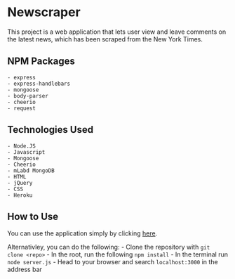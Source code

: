 # Newscraper

This project is a web application that lets user view and leave comments on the latest news, which has been scraped from the New York Times.

## NPM Packages 

    - express
    - express-handlebars
    - mongoose
    - body-parser
    - cheerio 
    - request
    
## Technologies Used
  
    - Node.JS
    - Javascript
    - Mongoose
    - Cheerio
    - mLabd MongoDB
    - HTML
    - jQuery
    - CSS 
    - Heroku
    
## How to Use

You can use the application simply by clicking <a href="https://ancient-bayou-49290.herokuapp.com/">here</a>. 

Alternativley, you can do the following: 
    - Clone the repository with `git clone <repo>`
    - In the root, run the following `npm install`
    - In the terminal run `node server.js`
    - Head to your browser and search `localhost:3000` in the address bar 
    
